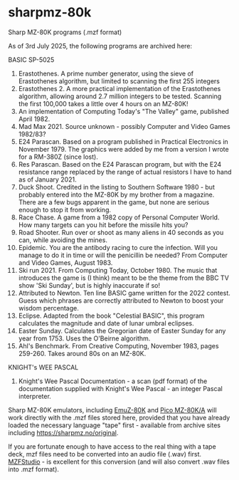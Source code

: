 # sharpmz-80k
Sharp MZ-80K programs (.mzf format)

As of 3rd July 2025, the following programs are archived here:

BASIC SP-5025

1.  Erastothenes. A prime number generator, using the sieve of Erastothenes algorithm, but limited to scanning the first 255 integers
2.  Erastothenes 2. A more practical implementation of the Erastothenes algorithm, allowing around 2.7 million integers to be tested. Scanning the first 100,000 takes a little over 4 hours on an MZ-80K!
3.  An implementation of Computing Today's "The Valley" game, published April 1982.
4.  Mad Max 2021. Source unknown - possibly Computer and Video Games 1982/83?
5.  E24 Parascan. Based on a program published in Practical Electronics in November 1979. The graphics were added by me from a version I wrote for a RM-380Z (since lost).
6.  Res Parascan. Based on the E24 Parascan program, but with the E24 resistance range replaced by the range of actual resistors I have to hand as of January 2021.
7.  Duck Shoot. Credited in the listing to Southern Software 1980 - but probably entered into the MZ-80K by my brother from a magazine. There are a few bugs apparent in the game, but none are serious enough to stop it from working.
8.  Race Chase. A game from a 1982 copy of Personal Computer World. How many targets can you hit before the missile hits you?
9.  Road Shooter. Run over or shoot as many aliens in 40 seconds as you can, while avoiding the mines.
10.  Epidemic. You are the antibody racing to cure the infection. Will you manage to do it in time or will the penicillin be needed? From Computer and Video Games, August 1983.
11. Ski run 2021. From Computing Today, October 1980. The music that introduces the game is (I think) meant to be the theme from the BBC TV show 'Ski Sunday', but is highly inaccurate if so!
12. Attributed to Newton. Ten line BASIC game written for the 2022 contest. Guess which phrases are correctly attributed to Newton to boost your wisdom percentage.
13. Eclipse. Adapted from the book "Celestial BASIC", this program calculates the magnitude and date of lunar umbral eclipses.
14. Easter Sunday. Calculates the Gregorian date of Easter Sunday for any year from 1753. Uses the O'Beirne algorithm.
15. Ahl's Benchmark. From Creative Computing, November 1983, pages 259-260. Takes around 80s on an MZ-80K.

KNIGHT's WEE PASCAL

1. Knight's Wee Pascal Documentation - a scan (pdf format) of the documentation supplied with Knight's Wee Pascal - an integer Pascal interpreter.

Sharp MZ-80K emulators, including [EmuZ-80K](http://takeda-toshiya.my.coocan.jp/mz80k/index.html) and [Pico MZ-80K/A](https://github.com/psychotimmy/picomz-80k) will work
directly with the .mzf files stored here, provided that you have already loaded the necessary language "tape" first - available from archive sites including https://sharpmz.no/original. 

If you are fortunate enough to have access to the real thing with a tape deck, mzf files need to be converted into
an audio file (.wav) first. [MZFStudio](https://www.nachthacker.de/DownloadBereich.html) - is excellent for this
conversion (and will also convert .wav files into .mzf format).
